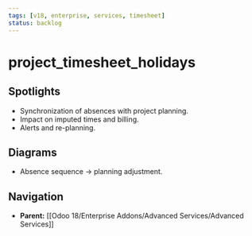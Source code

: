 ```yaml
---
tags: [v18, enterprise, services, timesheet]
status: backlog
---
```

# project_timesheet_holidays

## Spotlights
- Synchronization of absences with project planning.
- Impact on imputed times and billing.
- Alerts and re-planning.

## Diagrams
- Absence sequence -> planning adjustment.






## Navigation
- **Parent:** [[Odoo 18/Enterprise Addons/Advanced Services/Advanced Services]]
